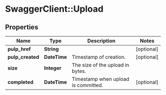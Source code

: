 # SwaggerClient::Upload

## Properties
Name | Type | Description | Notes
------------ | ------------- | ------------- | -------------
**pulp_href** | **String** |  | [optional] 
**pulp_created** | **DateTime** | Timestamp of creation. | [optional] 
**size** | **Integer** | The size of the upload in bytes. | 
**completed** | **DateTime** | Timestamp when upload is committed. | [optional] 


